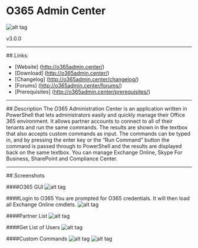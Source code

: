 # O365 Admin Center
![alt tag](http://www.gnu.org/graphics/gplv3-88x31.png)

v3.0.0

___

##.Links:

- [Website] (http://o365admin.center/)
- [Download] (http://o365admin.center/)
- [Changelog] (http://o365admin.center/changelog/)
- [Forums] (http://o365admin.center/forums/)
- [Prerequisites] (http://o365admin.center/prerequisites/)

___

##.Description
The O365 Administration Center is an application written in PowerShell that lets administrators easily and quickly manage their Office 365 environment. It allows partner accounts to connect to all of their tenants and run the same commands. The results are shown in the textbox that also accepts custom commands as input. The commands can be typed in, and by pressing the enter key or the “Run Command” button the command is passed through to PowerShell and the results are displayed back on the same textbox. You can manage Exchange Online, Skype For Business, SharePoint and Compliance Center.

___

##.Screenshots

####O365 GUI
![alt tag](http://i.imgur.com/X5ERaSG.png?1)

####Login to O365
You are prompted for O365 credentials. It will then load all Exchange Online cmdlets.
![alt tag](http://i.imgur.com/yRj2pj5.png)

####Partner List
![alt tag](http://i.imgur.com/svxIibW.png)

####Get List of Users
![alt tag](http://i.imgur.com/8C7HWsP.png)

####Custom Commands
![alt tag](http://i.imgur.com/aPMekxA.png)
![alt tag](http://i.imgur.com/4uhf65X.png)

